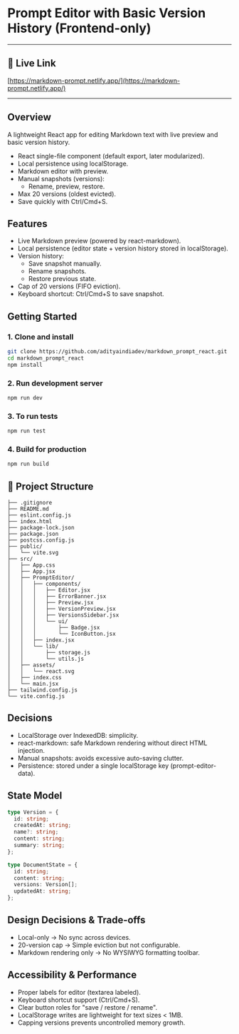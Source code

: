 # Prompt Editor with Basic Version History (Frontend-only)

---

## 🎥 Live Link

[https://markdown-prompt.netlify.app/](https://markdown-prompt.netlify.app/)

---

## Overview

A lightweight React app for editing Markdown text with live preview and basic version history.

- React single-file component (default export, later modularized).
- Local persistence using localStorage.
- Markdown editor with preview.
- Manual snapshots (versions):
  - Rename, preview, restore.
- Max 20 versions (oldest evicted).
- Save quickly with Ctrl/Cmd+S.

## Features

- Live Markdown preview (powered by react-markdown).
- Local persistence (editor state + version history stored in localStorage).
- Version history:
  - Save snapshot manually.
  - Rename snapshots.
  - Restore previous state.
- Cap of 20 versions (FIFO eviction).
- Keyboard shortcut: Ctrl/Cmd+S to save snapshot.

## Getting Started

### 1. Clone and install

```bash
git clone https://github.com/adityaindiadev/markdown_prompt_react.git
cd markdown_prompt_react
npm install
```

### 2. Run development server

```bash
npm run dev
```

### 3. To run tests

```bash
npm run test
```

### 4. Build for production

```bash
npm run build
```

## 📁 Project Structure

```text
├── .gitignore
├── README.md
├── eslint.config.js
├── index.html
├── package-lock.json
├── package.json
├── postcss.config.js
├── public/
│   └── vite.svg
├── src/
│   ├── App.css
│   ├── App.jsx
│   ├── PromptEditor/
│   │   ├── components/
│   │   │   ├── Editor.jsx
│   │   │   ├── ErrorBanner.jsx
│   │   │   ├── Preview.jsx
│   │   │   ├── VersionPreview.jsx
│   │   │   ├── VersionsSidebar.jsx
│   │   │   └── ui/
│   │   │       ├── Badge.jsx
│   │   │       └── IconButton.jsx
│   │   ├── index.jsx
│   │   └── lib/
│   │       ├── storage.js
│   │       └── utils.js
│   ├── assets/
│   │   └── react.svg
│   ├── index.css
│   └── main.jsx
├── tailwind.config.js
└── vite.config.js
```


##  Decisions

- LocalStorage over IndexedDB: simplicity.
- react-markdown: safe Markdown rendering without direct HTML injection.
- Manual snapshots: avoids excessive auto-saving clutter.
- Persistence: stored under a single localStorage key (prompt-editor-data).

##  State Model

```ts
type Version = {
  id: string;           
  createdAt: string;    
  name?: string;       
  content: string;      
  summary: string;      
};

type DocumentState = {
  id: string;           
  content: string;      
  versions: Version[];  
  updatedAt: string;    
};
```

## Design Decisions & Trade-offs

- Local-only → No sync across devices.
- 20-version cap → Simple eviction but not configurable.
- Markdown rendering only → No WYSIWYG formatting toolbar.

## Accessibility & Performance

- Proper labels for editor (textarea labeled).
- Keyboard shortcut support (Ctrl/Cmd+S).
- Clear button roles for "save / restore / rename".
- LocalStorage writes are lightweight for text sizes < 1MB.
- Capping versions prevents uncontrolled memory growth.